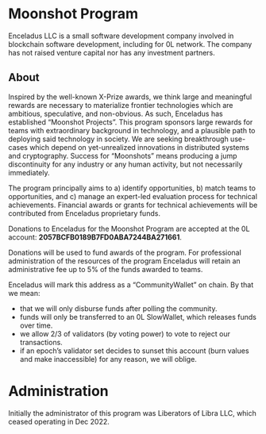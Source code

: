 # Moonshot Program
Enceladus LLC is a small software development company involved in blockchain software development, including for 0L network. The company has not raised venture capital nor has any investment partners.

## About
Inspired by the well-known X-Prize awards, we think large and meaningful rewards are necessary to materialize frontier technologies which are ambitious, speculative, and non-obvious. As such, Enceladus has established “Moonshot Projects”. This program sponsors large rewards for teams with extraordinary background in technology, and a plausible path to deploying said technology in society. We are seeking breakthrough use-cases which depend on yet-unrealized innovations in distributed systems and cryptography. Success for “Moonshots” means producing a jump discontinuity for any industry or any human activity, but not necessarily immediately.




The program principally aims to a) identify opportunities, b) match teams to opportunities, and c) manage an expert-led evaluation process for technical achievements. Financial awards or grants for technical achievements will be contributed from Enceladus proprietary funds.




Donations to Enceladus for the Moonshot Program are accepted at the 0L account: **2057BCFB0189B7FD0ABA7244BA271661**.


Donations will be used to fund awards of the program. For professional administration of the resources of the program Enceladus will retain an administrative fee up to 5% of the funds awarded to teams.


Enceladus will mark this address as a “CommunityWallet” on chain. By that we mean:


* that we will only disburse funds after polling the community.
* funds will only be transferred to an 0L SlowWallet, which releases funds over time.
* we allow 2/3 of validators (by voting power) to vote to reject our transactions.
* if an epoch’s validator set decides to sunset this account (burn values and make inaccessible) for any reason, we will oblige.

# Administration
Initially the administrator of this program was Liberators of Libra LLC, which ceased operating in Dec 2022.
